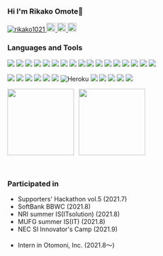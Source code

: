 ### Hi I'm Rikako Omote🦖

<p align="left"> 
  <a href="https://github.com/rikako1021/rikako1021/">
    <img src="https://komarev.com/ghpvc/?username=rikako1021" alt="rikako1021" />
  </a>
  <a href="/">
    <img height="20" src="https://img.shields.io/twitter/follow/C3Vo3?label=Twitter&logo=twitter&style=flat" />
  </a>
  <a href="http://qiita.com/rikako1021">
    <img height="20" src="https://qiita-badge.apiapi.app/s/rikako1021/posts.svg" />
  </a>
  <//qiita.com/rikako1021">
    <img height="20" src="https://qiita-badge.apiapi.app/s/sugar/contributions.svg" />
  </a>
</p>


<h3 align="left">Languages and Tools</h3>
  <p> <img src="https://img.shields.io/badge/-HTML5-E34F26?style=flat-square&logo=html5&logoColor=white"> 
    <img src="https://img.shields.io/badge/-CSS3-1572B6.svg?logo=css3&style=flat-square"> 
    <img src="https://img.shields.io/badge/-Javascript-F7DF1E.svg?logo=javascript&style=flat-square&logoColor=white">
    <img src="https://img.shields.io/badge/-Nodejs-43853d?style=flat-square&logo=Node.js&logoColor=white">
          <img src="https://img.shields.io/badge/-NPM-CB3837?style=flat-square&logo=npm&logoColor=white">
            <img src="https://img.shields.io/badge/-Yarn-2C8EBB.svg?logo=yarn&style=flat-square&logoColor=white">
            <img src="https://img.shields.io/badge/-Vue.js-4FC08D.svg?logo=vue.js&style=flat-square&logoColor=white">
              <img src="https://img.shields.io/badge/-Nuxt.js-00C58E.svg?logo=nuxt.js&style=flat-square&logoColor=white">
                <img src="https://img.shields.io/badge/-React-61DAFB.svg?logo=react&style=flat-square&logoColor=white">
                <img src="https://img.shields.io/badge/-Java-007396.svg?logo=java&style=flat-square">
    <img src="https://img.shields.io/badge/-Go-76E1FE.svg?logo=go&style=flat-square&logoColor=white">
<img src="https://img.shields.io/badge/-PHP-777BB4.svg?logo=php&style=flat-square&logoColor=white">
  <img src="https://img.shields.io/badge/-Laravel-E74430.svg?logo=laravel&style=flat-square&logoColor=white">
<img src="https://img.shields.io/badge/-Jupyter-F37626.svg?logo=jupyter&style=flat-square&logoColor=white">
<img src="https://img.shields.io/badge/-Python-3776AB.svg?logo=python&style=flat-square&logoColor=white">
    <img src="https://img.shields.io/badge/-R-276DC3.svg?logo=r&style=flat-square">
   <img src="https://img.shields.io/badge/-Markdown-000000.svg?logo=markdown&style=flat-square">
  </p>
  <p>
  <img src="https://img.shields.io/badge/-Git-F05032?style=flat-square&logo=git&logoColor=white" />
    <img src="https://img.shields.io/badge/-Github-181717.svg?logo=github&style=flat-square">
      <img src="https://img.shields.io/badge/-Mysql-4479A1.svg?logo=mysql&style=flat-square&logoColor=white">
        <img src="https://img.shields.io/badge/-Firebase-FFCA28.svg?logo=firebase&style=flat-square&logoColor=white">
          <img src="https://img.shields.io/badge/-Prettier-F7B93E?style=flat-square&logo=prettier&logoColor=white" />
            <img src="https://img.shields.io/badge/-Eslint-4B32C3.svg?logo=eslint&style=flat-square">
                <img alt="Heroku" src="https://img.shields.io/badge/-Heroku-430098?style=flat-square&logo=heroku&logoColor=white" />
                  <img src="https://img.shields.io/badge/-Eclipse-2C2255.svg?logo=eclipseide&style=flat-square">
<img src="https://img.shields.io/badge/-Figma-F24E1E.svg?logo=figma&style=flat-square&logoColor=white">
<img src="https://img.shields.io/badge/-Google%20Cloud-4285F4.svg?logo=google-cloud&style=flat-square&logoColor=white">
<img src="https://img.shields.io/badge/-Slack-4A154B.svg?logo=slack&style=flat-square">
<img src="https://img.shields.io/badge/-Trello-0079BF.svg?logo=trello&style=flat-square">
  </p>
  
<p>&nbsp;
  <img height="150" align="left" src="https://github-readme-stats.vercel.app/api/top-langs/?username=rikako1021&layout=compact&theme=react"　>
<img height="150" align="center" src="https://github-readme-stats.vercel.app/api?username=rikako1021&show_icons=true&theme=react&locale=en&count_private=true&hide=contribs&include_all_commits=true">
  </p>

  <br>
    
<h3 align="left">Participated in</h3>
  <ul>
    <li>Supporters' Hackathon vol.5 (2021.7)</li>
    <li>SoftBank BBWC (2021.8)</li>
    <li>NRI summer IS(ITsolution) (2021.8)</li>
    <li>MUFG summer IS(IT) (2021.8)</li>
    <li>NEC SI Innovator's Camp (2021.9)</li>
      <br/>
    <li>Intern in Otomoni, Inc. (2021.8～)</li>
<br>
